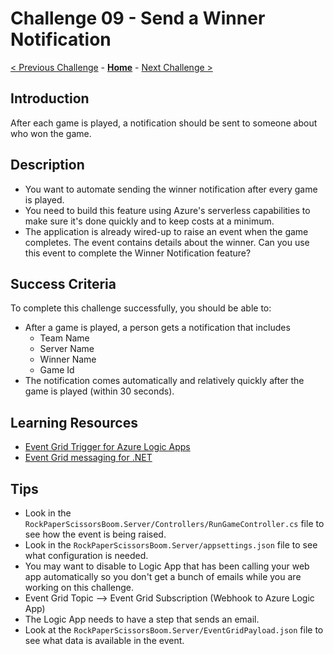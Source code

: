# Challenge 09 - Send a Winner Notification

[< Previous Challenge](./Challenge-08.md) - **[Home](../README.md)** - [Next Challenge >](./Challenge-10.md)

## Introduction

After each game is played, a notification should be sent to someone about who won the game.

## Description

- You want to automate sending the winner notification after every game is played.
- You need to build this feature using Azure's serverless capabilities to make sure it's done quickly and to keep costs at a minimum.
- The application is already wired-up to raise an event when the game completes. The event contains details about the winner. Can you use this event to complete the Winner Notification feature?

## Success Criteria

To complete this challenge successfully, you should be able to:

- After a game is played, a person gets a notification that includes
  - Team Name
  - Server Name
  - Winner Name
  - Game Id
- The notification comes automatically and relatively quickly after the game is played (within 30 seconds).

## Learning Resources

- [Event Grid Trigger for Azure Logic Apps](https://learn.microsoft.com/en-us/azure/event-grid/monitor-virtual-machine-changes-logic-app)
- [Event Grid messaging for .NET](https://learn.microsoft.com/en-us/dotnet/api/overview/azure/messaging.eventgrid-readme?view=azure-dotnet)

## Tips

- Look in the `RockPaperScissorsBoom.Server/Controllers/RunGameController.cs` file to see how the event is being raised.
- Look in the `RockPaperScissorsBoom.Server/appsettings.json` file to see what configuration is needed.
- You may want to disable to Logic App that has been calling your web app automatically so you don't get a bunch of emails while you are working on this challenge.
- Event Grid Topic --> Event Grid Subscription (Webhook to Azure Logic App)
- The Logic App needs to have a step that sends an email.
- Look at the `RockPaperScissorsBoom.Server/EventGridPayload.json` file to see what data is available in the event.
